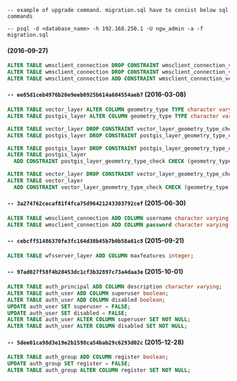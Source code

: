 `-- example of upgrade command. migration.sql have to consist below sql commands`

`-- psql -d <database_name> -h 192.168.250.1 -U ngw_admin -a -f migration.sql`

#### (2016-09-27)

```sql
ALTER TABLE wmsclient_connection DROP CONSTRAINT wmsclient_connection_version_check;
ALTER TABLE wmsclient_connection DROP CONSTRAINT wmsclient_connection_version_check1;
ALTER TABLE wmsclient_connection ADD CONSTRAINT wmsclient_connection_version_check CHECK (version IN ('1.1.1', '1.3.0'));
```

#### `-- ee85d1ceb4976b20e9eeb0925b614a604554aeb7` (2016-03-08)

```sql
ALTER TABLE vector_layer ALTER COLUMN geometry_type TYPE character varying(15);
ALTER TABLE postgis_layer ALTER COLUMN geometry_type TYPE character varying(15);

ALTER TABLE vector_layer DROP CONSTRAINT vector_layer_geometry_type_check1;
ALTER TABLE postgis_layer DROP CONSTRAINT postgis_layer_geometry_type_check1;

ALTER TABLE postgis_layer DROP CONSTRAINT postgis_layer_geometry_type_check;
ALTER TABLE postgis_layer
  ADD CONSTRAINT postgis_layer_geometry_type_check CHECK (geometry_type::text = ANY (ARRAY['POINT'::character varying, 'LINESTRING'::character varying, 'POLYGON'::character varying, 'MULTIPOINT'::character varying, 'MULTILINESTRING'::character varying, 'MULTIPOLYGON'::character varying]::text[]));

ALTER TABLE vector_layer DROP CONSTRAINT vector_layer_geometry_type_check;
ALTER TABLE vector_layer
  ADD CONSTRAINT vector_layer_geometry_type_check CHECK (geometry_type::text = ANY (ARRAY['POINT'::character varying, 'LINESTRING'::character varying, 'POLYGON'::character varying, 'MULTIPOINT'::character varying, 'MULTILINESTRING'::character varying, 'MULTIPOLYGON'::character varying]::text[]));
```

#### `-- 3a274762cecaf81f4fca75d96421243303792cef` (2015-06-30)

```sql
ALTER TABLE wmsclient_connection ADD COLUMN username character varying;
ALTER TABLE wmsclient_connection ADD COLUMN password character varying;
```


#### `-- cebcff51486370fe3fc164d38b45b7b0b58a61c8` (2015-09-21)

```sql
ALTER TABLE wfsserver_layer ADD COLUMN maxfeatures integer;
```


#### `-- 97ad027f58f4b20453dc1cf3b32897c73a4daa3e` (2015-10-01)

```sql
ALTER TABLE auth_principal ADD COLUMN description character varying;
ALTER TABLE auth_user ADD COLUMN superuser boolean;
ALTER TABLE auth_user ADD COLUMN disabled boolean;
UPDATE auth_user SET superuser = FALSE;
UPDATE auth_user SET disabled = FALSE;
ALTER TABLE auth_user ALTER COLUMN superuser SET NOT NULL;
ALTER TABLE auth_user ALTER COLUMN disabled SET NOT NULL;
```

#### `-- 5dee01ca98d3e19e2b1598ca54bab29c6293d02c` (2015-12-28)

```sql
ALTER TABLE auth_group ADD COLUMN register boolean;
UPDATE auth_group SET register = FALSE;
ALTER TABLE auth_group ALTER COLUMN register SET NOT NULL;
```
